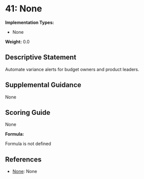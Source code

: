# 41: None

**Implementation Types:**

- None

**Weight:** 0.0

## Descriptive Statement

Automate variance alerts for budget owners and product leaders.

## Supplemental Guidance

None

## Scoring Guide

None

**Formula:**

Formula is not defined

## References

- [None](None): None

